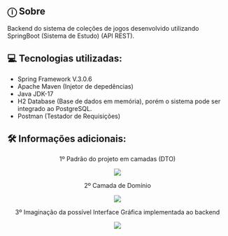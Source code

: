 ## ⓘ Sobre 
Backend do sistema de coleções de jogos desenvolvido utilizando SpringBoot (Sistema de Estudo) (API REST). 
    

## 💻 Tecnologias utilizadas:

* Spring Framework V.3.0.6
* Apache Maven (Injetor de depedências)
* Java JDK-17
* H2 Database (Base de dados em memória), porém o sistema pode ser integrado ao PostgreSQL.
* Postman (Testador de Requisições)


## 🛠️ Informações adicionais: 


<p align="center">1º Padrão do projeto em camadas (DTO) </p>

<div align="center"> 
    <img src="https://user-images.githubusercontent.com/101218403/251632425-81872d36-798c-47af-a055-90ac847b9bda.png"/> 
</div>

<p align="center">2º Camada de Domínio </p>

<div align="center"> 
    <img src="https://github.com/caiorodriguesslv/GList-backend/assets/101218403/9fa0c31a-edd9-40c1-a90f-68041f0d602b"/> 
</div>

<p align="center">3º Imaginação da possível Interface Gráfica implementada ao backend</p>

<div align="center"> 
    <img src="https://github.com/caiorodriguesslv/GList-backend/assets/101218403/1e8dc9d8-eeaf-4855-a889-8889edfbc732"/> 
</div>
